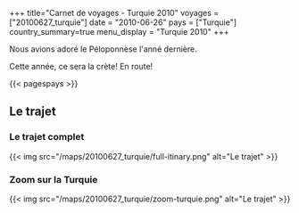 +++
title="Carnet de voyages - Turquie 2010"
voyages = ["20100627_turquie"]
date = "2010-06-26"
pays = ["Turquie"]
country_summary=true
menu_display = "Turquie 2010"
+++

Nous avions adoré le Péloponnèse l'anné dernière.

Cette année, ce sera la crète!  En route!

{{< pagespays >}}

## Le trajet

### Le trajet complet

{{< img src="/maps/20100627_turquie/full-itinary.png" alt="Le trajet" >}}

### Zoom sur la Turquie

{{< img src="/maps/20100627_turquie/zoom-turquie.png" alt="Le trajet" >}}

